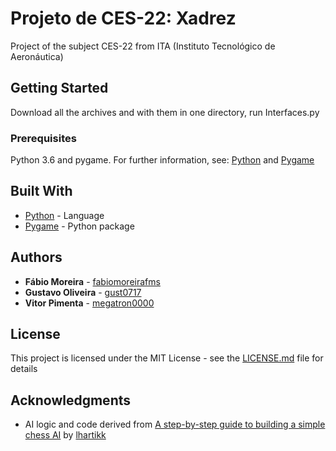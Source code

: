 # Projeto de CES-22: Xadrez

Project of the subject CES-22 from ITA (Instituto Tecnológico de Aeronáutica)

## Getting Started

Download all the archives and with them in one directory, run Interfaces.py

### Prerequisites

Python 3.6 and pygame. For further information, see: [Python](https://www.python.org/) and [Pygame](https://www.pygame.org/wiki/GettingStarted)

## Built With

* [Python](https://www.python.org/) - Language
* [Pygame](https://www.pygame.org/news) - Python package

## Authors

* **Fábio Moreira** - [fabiomoreirafms](https://github.com/fabiomoreirafms)
* **Gustavo Oliveira** - [gust0717](https://github.com/gust0717)
* **Vitor Pimenta** - [megatron0000](https://github.com/megatron0000)

## License

This project is licensed under the MIT License - see the [LICENSE.md](LICENSE.md) file for details

## Acknowledgments

* AI logic and code derived from [A step-by-step guide to building a simple chess AI](https://github.com/lhartikk/simple-chess-ai) by [lhartikk](https://github.com/lhartikk)
